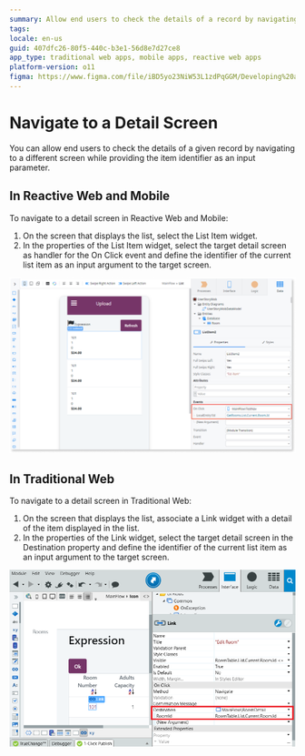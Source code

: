 ```yaml
---
summary: Allow end users to check the details of a record by navigating to another screen.
tags:
locale: en-us
guid: 407dfc26-80f5-440c-b3e1-56d8e7d27ce8
app_type: traditional web apps, mobile apps, reactive web apps
platform-version: o11
figma: https://www.figma.com/file/iBD5yo23NiW53L1zdPqGGM/Developing%20an%20Application?node-id=249:17
---
```


# Navigate to a Detail Screen

You can allow end users to check the details of a given record by navigating to a different screen while providing the item identifier as an input parameter.

## In Reactive Web and Mobile

To navigate to a detail screen in Reactive Web and Mobile:

1. On the screen that displays the list, select the List Item widget. 
1. In the properties of the List Item widget, select the target detail screen as handler for the On Click event and define the identifier of the current list item as an input argument to the target screen. 

![Example of navigating to a detail screen in Reactive Web and Mobile using the List Item widget](images/navigate-mobile.png "Navigation to Detail Screen in Reactive Web and Mobile")

## In Traditional Web

To navigate to a detail screen in Traditional Web:

1. On the screen that displays the list, associate a Link widget with a detail of the item displayed in the list.
1. In the properties of the Link widget, select the target detail screen in the Destination property and define the identifier of the current list item as an input argument to the target screen. 

![Illustration of linking to a detail screen in Traditional Web using the Link widget](images/navigate-web.png "Navigation to Detail Screen in Traditional Web")
